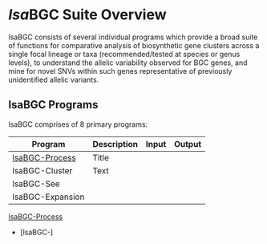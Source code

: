 # *lsa*BGC Suite Overview

lsaBGC consists of several individual programs which provide a broad suite of functions for comparative analysis of 
biosynthetic gene clusters across a single focal lineage or taxa (recommended/tested at species or genus levels), to 
understand the allelic variability observed for BGC genes, and mine for novel SNVs within such genes representative
of previously unidentified allelic variants.

## lsaBGC Programs
lsaBGC comprises of 8 primary programs:

| Program      | Description | Input | Output
| ----------- | ----------- | ------------ |------|
| [lsaBGC-Process](http://example.com)| Title       | | |
| lsaBGC-Cluster   | Text        | | |
| lsaBGC-See ||||
| lsaBGC-Expansion |

 [lsaBGC-Process](http://example.com)
* [lsaBGC-]
